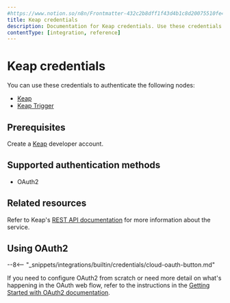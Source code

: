 ```yaml
---
#https://www.notion.so/n8n/Frontmatter-432c2b8dff1f43d4b1c8d20075510fe4
title: Keap credentials
description: Documentation for Keap credentials. Use these credentials to authenticate Keap in n8n, a workflow automation platform.
contentType: [integration, reference]
---
```


# Keap credentials

You can use these credentials to authenticate the following nodes:

- [Keap](/integrations/builtin/app-nodes/n8n-nodes-base.keap.md)
- [Keap Trigger](/integrations/builtin/trigger-nodes/n8n-nodes-base.keaptrigger.md)

## Prerequisites

Create a [Keap](https://developer.keap.com/) developer account.

## Supported authentication methods

- OAuth2

## Related resources

Refer to Keap's [REST API documentation](https://developer.keap.com/docs/restv2/) for more information about the service.

## Using OAuth2

--8<-- "_snippets/integrations/builtin/credentials/cloud-oauth-button.md"

If you need to configure OAuth2 from scratch or need more detail on what's happening in the OAuth web flow, refer to the instructions in the [Getting Started with OAuth2 documentation](https://developer.keap.com/getting-started-oauth-keys/).

